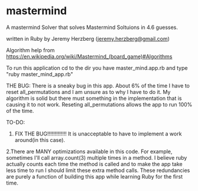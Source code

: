 # mastermind
A mastermind Solver that solves Mastermind Soltuions in 4.6 guesses.

written in Ruby by Jeremy Herzberg (jeremy.herzberg@gmail.com)

Algorithm help from https://en.wikipedia.org/wiki/Mastermind_(board_game)#Algorithms

To run this application cd to the dir you have master_mind.app.rb and type "ruby master_mind_app.rb" 

THE BUG:
There is a sneaky bug in this app. About 6% of the time I have to reset all_permutations and I am unsure as to why I have to do it. My algorithm is solid but there must something in the implementation that is causing it to not work. Reseting all_permutations allows the app to run 100% of the time.


TO-DO:

1. FIX THE BUG!!!!!!!!!!!!! It is unacceptable to have to implement a work around(in this case).

2.There are MANY optimizations available in this code. For example, sometimes I'll call array.count(3) multiple times in a method. I believe ruby actually counts each time the method is called and to make the app take less time to run I should limit these extra method calls. These redundancies are purely a function of building this app while learning Ruby for the first time.
